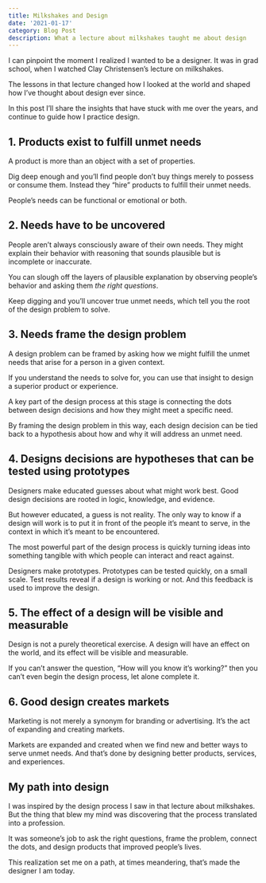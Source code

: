 ```yaml
---
title: Milkshakes and Design
date: '2021-01-17'
category: Blog Post
description: What a lecture about milkshakes taught me about design 
---
```


I can pinpoint the moment I realized I wanted to be a designer. It was in grad school, when I watched Clay Christensen’s lecture on milkshakes. 

The lessons in that lecture changed how I looked at the world and shaped how I’ve thought about design ever since. 

In this post I’ll share the insights that have stuck with me over the years, and continue to guide how I practice design. 

## 1. Products exist to fulfill unmet needs
A product is more than an object with a set of properties. 

Dig deep enough and you’ll find people don’t buy things merely to possess or consume them. Instead they “hire” products to fulfill their unmet needs. 

People’s needs can be functional or emotional or both. 

## 2. Needs have to be uncovered 
People aren’t always consciously aware of their own needs. They might explain their behavior with reasoning that sounds plausible but is incomplete or inaccurate.

You can slough off the layers of plausible explanation by observing people’s behavior and asking them *the right questions*. 

Keep digging and you’ll uncover true unmet needs, which tell you the root of the design problem to solve.

## 3. Needs frame the design problem
A design problem can be framed by asking how we might fulfill the unmet needs that arise for a person in a given context. 

If you understand the needs to solve for, you can use that insight to design a superior product or experience. 

A key part of the design process at this stage is connecting the dots between design decisions and how they might meet a specific need. 

By framing the design problem in this way, each design decision can be tied back to a hypothesis about how and why it will address an unmet need. 

## 4. Designs decisions are hypotheses that can be tested using prototypes
Designers make educated guesses about what might work best. Good design decisions are rooted in logic, knowledge, and evidence. 

But however educated, a guess is not reality. The only way to know if a design will work is to put it in front of the people it’s meant to serve, in the context in which it’s meant to be encountered. 

The most powerful part of the design process is quickly turning ideas into something tangible with which people can interact and react against. 

Designers make prototypes. Prototypes can be tested quickly, on a small scale. Test results reveal if a design is working or not. And this feedback is used to improve the design.

## 5. The effect of a design will be visible and measurable 
Design is not a purely theoretical exercise. A design will have an effect on the world, and its effect will be visible and measurable. 

If you can’t answer the question, “How will you know it’s working?” then you can’t even begin the design process, let alone complete it.  

## 6. Good design creates markets
Marketing is not merely a synonym for branding or advertising. It’s the act of expanding and creating markets. 

Markets are expanded and created when we find new and better ways to serve unmet needs. And that’s done by designing better products, services, and experiences. 

## My path into design
I was inspired by the design process I saw in that lecture about milkshakes. But the thing that blew my mind was discovering that the process translated into a profession. 

It was someone’s job to ask the right questions, frame the problem, connect the dots, and design products that improved people’s lives.  

This realization set me on a path, at times meandering, that’s made the designer I am today.  
